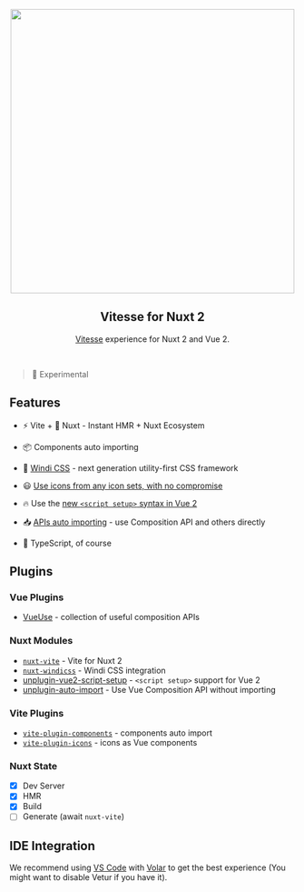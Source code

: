 <p align="center">
<img src="https://user-images.githubusercontent.com/11247099/109278332-6100e780-7853-11eb-9632-ce0b870017e0.png" width="500"/>
</p>

<h2 align="center">Vitesse for Nuxt 2</h2>

<p align="center">
<a href="https://github.com/antfu/vitesse">Vitesse</a> experience for Nuxt 2 and Vue 2.
</p><br>

> 🧪 Experimental

## Features

- ⚡️ Vite + 💚 Nuxt - Instant HMR + Nuxt Ecosystem

- 📦 Components auto importing
<!-- 
- 🍍 [State Management via Pinia](https://pinia.esm.dev/) -->

- 🎨 [Windi CSS](https://github.com/windicss/windicss) - next generation utility-first CSS framework

- 😃 [Use icons from any icon sets, with no compromise](https://github.com/antfu/vite-plugin-icons)

- 🔥 Use the [new `<script setup>` syntax in Vue 2](https://github.com/antfu/unplugin-vue2-script-setup)

- 📥 [APIs auto importing](https://github.com/antfu/unplugin-auto-import) - use Composition API and others directly

- 🦾 TypeScript, of course

## Plugins

### Vue Plugins

- [VueUse](https://github.com/antfu/vueuse) - collection of useful composition APIs

### Nuxt Modules

- [`nuxt-vite`](https://github.com/nuxt/vite) - Vite for Nuxt 2
- [`nuxt-windicss`](https://github.com/windicss/nuxt-windicss-module) - Windi CSS integration
- [unplugin-vue2-script-setup](https://github.com/antfu/unplugin-vue2-script-setup) - `<script setup>` support for Vue 2
- [unplugin-auto-import](https://github.com/antfu/unplugin-auto-import) - Use Vue Composition API without importing

### Vite Plugins

- [`vite-plugin-components`](https://github.com/antfu/vite-plugin-components) - components auto import
- [`vite-plugin-icons`](https://github.com/antfu/vite-plugin-icons) - icons as Vue components

### Nuxt State

- [x] Dev Server
- [x] HMR
- [x] Build
- [ ] Generate (await `nuxt-vite`)

## IDE Integration

We recommend using [VS Code](https://code.visualstudio.com/) with [Volar](https://github.com/johnsoncodehk/volar) to get the best experience (You might want to disable Vetur if you have it).
